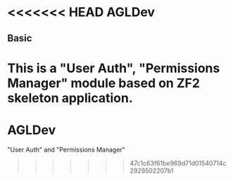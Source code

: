 <<<<<<< HEAD
AGLDev
=======================

Basic
------------
This is a "User Auth", "Permissions Manager" module based on ZF2 skeleton application.
=======
# AGLDev
"User Auth" and "Permissions Manager"
>>>>>>> 47c1c63f61be969d71d01540714c2929502207b1
